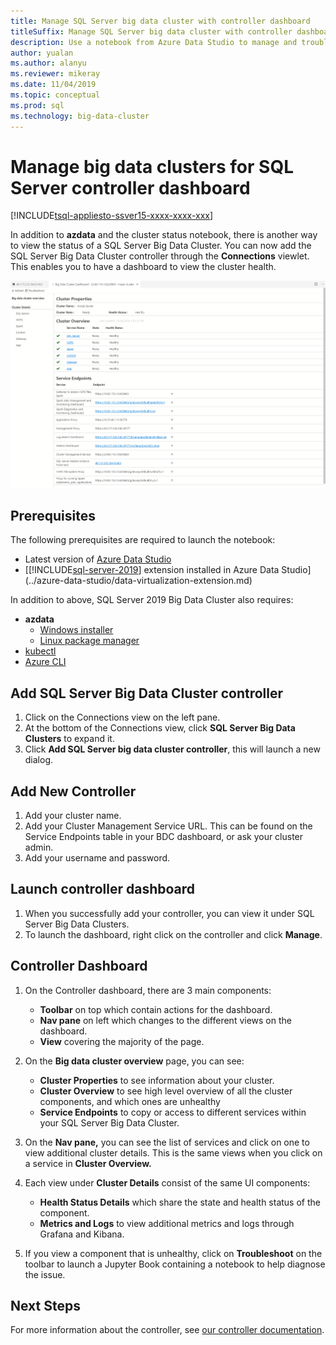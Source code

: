 ```yaml
---
title: Manage SQL Server big data cluster with controller dashboard
titleSuffix: Manage SQL Server big data cluster with controller dashboard
description: Use a notebook from Azure Data Studio to manage and troubleshoot a big data cluster.
author: yualan
ms.author: alanyu
ms.reviewer: mikeray
ms.date: 11/04/2019
ms.topic: conceptual
ms.prod: sql
ms.technology: big-data-cluster
---
```


# Manage big data clusters for SQL Server controller dashboard

[!INCLUDE[tsql-appliesto-ssver15-xxxx-xxxx-xxx](../includes/tsql-appliesto-ssver15-xxxx-xxxx-xxx.md)]

In addition to **azdata** and the cluster status notebook, there is another way to view the status of a SQL Server Big Data Cluster. You can now add the SQL Server Big Data Cluster controller through the **Connections** viewlet. This enables you to have a dashboard to view the cluster health.

![dashboard](media/manage-with-controller-dashboard/controller-dashboard.png)
## Prerequisites

The following prerequisites are required to launch the notebook:

* Latest version of [Azure Data Studio](https://aka.ms/getazuredatastudio)
* [[!INCLUDE[sql-server-2019](../includes/sssqlv15-md.md)] extension installed in Azure Data Studio](../azure-data-studio/data-virtualization-extension.md)

In addition to above, SQL Server 2019 Big Data Cluster also requires:

* **azdata**
    - [Windows installer](deploy-install-azdata-installer.md)
    - [Linux package manager](deploy-install-azdata-linux-package.md)
* [kubectl](https://kubernetes.io/docs/tasks/tools/install-kubectl/#install-kubectl-binary-using-native-package-management)
* [Azure CLI](/cli/azure/install-azure-cli)

## Add SQL Server Big Data Cluster controller

1. Click on the Connections view on the left pane.
2. At the bottom of the Connections view, click **SQL Server Big Data Clusters** to expand it.
3. Click **Add SQL Server big data cluster controller**, this will launch a new dialog.

## Add New Controller

1. Add your cluster name.
2. Add your Cluster Management Service URL. This can be found on the Service Endpoints table in your BDC dashboard, or ask your cluster admin.
3. Add your username and password.

## Launch controller dashboard

1. When you successfully add your controller, you can view it under SQL Server Big Data Clusters.
2. To launch the dashboard, right click on the controller and click **Manage**.

## Controller Dashboard

1. On the Controller dashboard, there are 3 main components:

    - **Toolbar** on top which contain actions for the dashboard.
    - **Nav pane** on left which changes to the different views on the dashboard.
    - **View** covering the majority of the page.

2. On the **Big data cluster overview** page, you can see:

    - **Cluster Properties** to see information about your cluster.
    - **Cluster Overview** to see high level overview of all the cluster components, and which ones are unhealthy
    - **Service Endpoints** to copy or access to different services within your SQL Server Big Data Cluster.

3. On the **Nav pane,** you can see the list of services and click on one to view additional cluster details. This is the same views when you click on a service in **Cluster Overview.**

4. Each view under **Cluster Details** consist of the same UI components:

    - **Health Status Details** which share the state and health status of the component.
    - **Metrics and Logs** to view additional metrics and logs through Grafana and Kibana.

1. If you view a component that is unhealthy, click on **Troubleshoot** on the toolbar to launch a Jupyter Book containing a notebook to help diagnose the issue.

## Next Steps

For more information about the controller, see [our controller documentation](concept-controller.md).
